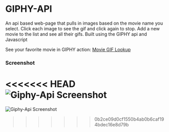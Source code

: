 # GIPHY-API

An api based web-page that pulls in images based on the movie name you select. Click each image to see the gif and click again to stop. Add a new movie to the list and see all their gifs. Built using the GIPHY api and Javascript

See your favorite movie in GIPHY action: [Movie GIF Lookup](https://hanbanana.github.io/GIPHY-API/)

### Screenshot
<<<<<<< HEAD
![Giphy-Api Screenshot](https://github.com/hanbanana/GIPHY-API/blob/master/screenshot/giphy-api.JPG)
=======
![Giphy-Api Screenshot](https://github.com/hanbanana/GIPHY-API/blob/master/screenshot/giphy-api.JPG)
>>>>>>> 0b2ce09d0cf1550b4ab0b6caf194bdec16e8d79b
